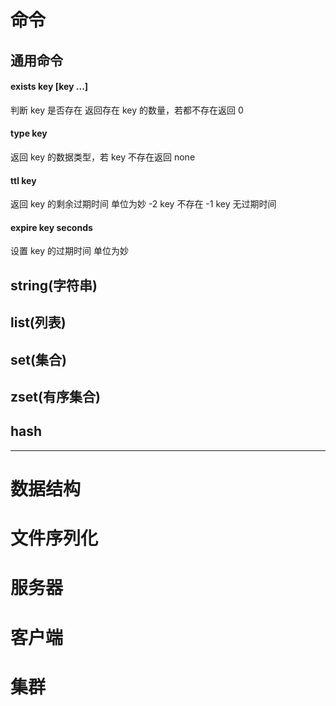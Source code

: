 # 命令

## 通用命令

#### exists key [key ...] 
  判断 key 是否存在
  返回存在 key 的数量，若都不存在返回 0
  
#### type key
  返回 key 的数据类型，若 key 不存在返回 none
  
#### ttl key
  返回 key 的剩余过期时间 单位为妙
  -2 key 不存在
  -1 key 无过期时间
  
#### expire key seconds
  设置 key 的过期时间 单位为妙

## string(字符串)


## list(列表)

## set(集合)

## zset(有序集合)

## hash

----
 
# 数据结构

# 文件序列化

# 服务器

# 客户端

# 集群
